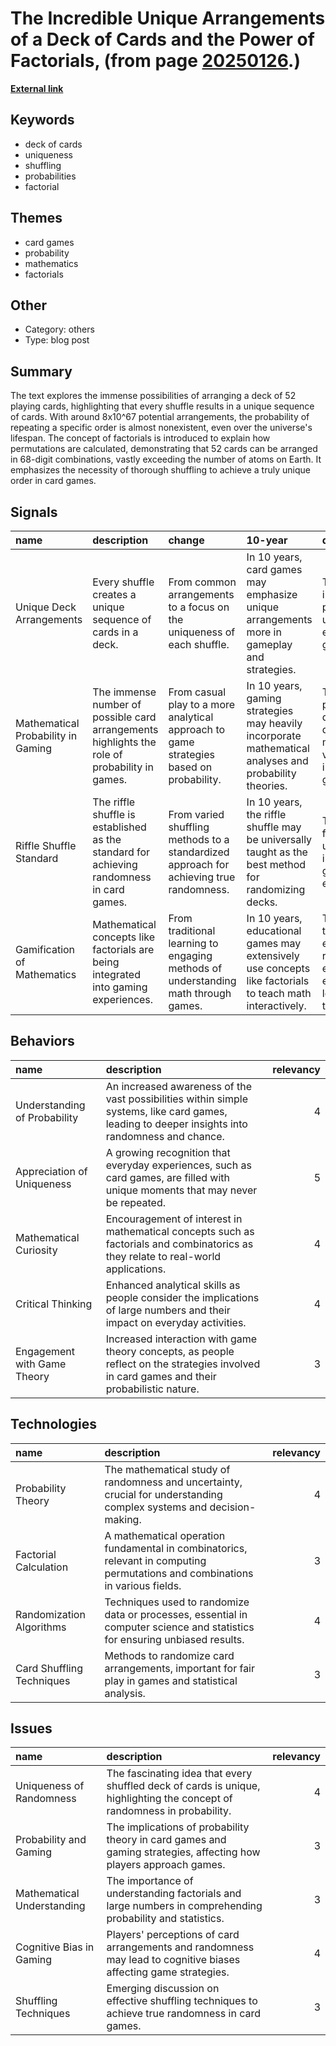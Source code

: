 # __The Incredible Unique Arrangements of a Deck of Cards and the Power of Factorials__, (from page [20250126](https://kghosh.substack.com/p/20250126).)

__[External link](https://www.mcgill.ca/oss/article/did-you-know-infographics/there-are-more-ways-arrange-deck-cards-there-are-atoms-earth)__



## Keywords

* deck of cards
* uniqueness
* shuffling
* probabilities
* factorial

## Themes

* card games
* probability
* mathematics
* factorials

## Other

* Category: others
* Type: blog post

## Summary

The text explores the immense possibilities of arranging a deck of 52 playing cards, highlighting that every shuffle results in a unique sequence of cards. With around 8x10^67 potential arrangements, the probability of repeating a specific order is almost nonexistent, even over the universe's lifespan. The concept of factorials is introduced to explain how permutations are calculated, demonstrating that 52 cards can be arranged in 68-digit combinations, vastly exceeding the number of atoms on Earth. It emphasizes the necessity of thorough shuffling to achieve a truly unique order in card games.

## Signals

| name                               | description                                                                                   | change                                                                                  | 10-year                                                                                                  | driving-force                                                                              |   relevancy |
|:-----------------------------------|:----------------------------------------------------------------------------------------------|:----------------------------------------------------------------------------------------|:---------------------------------------------------------------------------------------------------------|:-------------------------------------------------------------------------------------------|------------:|
| Unique Deck Arrangements           | Every shuffle creates a unique sequence of cards in a deck.                                   | From common arrangements to a focus on the uniqueness of each shuffle.                  | In 10 years, card games may emphasize unique arrangements more in gameplay and strategies.               | The increasing interest in probability and unique experiences in gaming.                   |           4 |
| Mathematical Probability in Gaming | The immense number of possible card arrangements highlights the role of probability in games. | From casual play to a more analytical approach to game strategies based on probability. | In 10 years, gaming strategies may heavily incorporate mathematical analyses and probability theories.   | The growing popularity of data-driven decision-making in various fields, including gaming. |           5 |
| Riffle Shuffle Standard            | The riffle shuffle is established as the standard for achieving randomness in card games.     | From varied shuffling methods to a standardized approach for achieving true randomness. | In 10 years, the riffle shuffle may be universally taught as the best method for randomizing decks.      | The need for fairness and unpredictability in competitive gaming environments.             |           3 |
| Gamification of Mathematics        | Mathematical concepts like factorials are being integrated into gaming experiences.           | From traditional learning to engaging methods of understanding math through games.      | In 10 years, educational games may extensively use concepts like factorials to teach math interactively. | The trend towards educational reform that emphasizes experiential learning through play.   |           4 |

## Behaviors

| name                         | description                                                                                                                                     |   relevancy |
|:-----------------------------|:------------------------------------------------------------------------------------------------------------------------------------------------|------------:|
| Understanding of Probability | An increased awareness of the vast possibilities within simple systems, like card games, leading to deeper insights into randomness and chance. |           4 |
| Appreciation of Uniqueness   | A growing recognition that everyday experiences, such as card games, are filled with unique moments that may never be repeated.                 |           5 |
| Mathematical Curiosity       | Encouragement of interest in mathematical concepts such as factorials and combinatorics as they relate to real-world applications.              |           4 |
| Critical Thinking            | Enhanced analytical skills as people consider the implications of large numbers and their impact on everyday activities.                        |           4 |
| Engagement with Game Theory  | Increased interaction with game theory concepts, as people reflect on the strategies involved in card games and their probabilistic nature.     |           3 |

## Technologies

| name                      | description                                                                                                                   |   relevancy |
|:--------------------------|:------------------------------------------------------------------------------------------------------------------------------|------------:|
| Probability Theory        | The mathematical study of randomness and uncertainty, crucial for understanding complex systems and decision-making.          |           4 |
| Factorial Calculation     | A mathematical operation fundamental in combinatorics, relevant in computing permutations and combinations in various fields. |           3 |
| Randomization Algorithms  | Techniques used to randomize data or processes, essential in computer science and statistics for ensuring unbiased results.   |           4 |
| Card Shuffling Techniques | Methods to randomize card arrangements, important for fair play in games and statistical analysis.                            |           3 |

## Issues

| name                       | description                                                                                                              |   relevancy |
|:---------------------------|:-------------------------------------------------------------------------------------------------------------------------|------------:|
| Uniqueness of Randomness   | The fascinating idea that every shuffled deck of cards is unique, highlighting the concept of randomness in probability. |           4 |
| Probability and Gaming     | The implications of probability theory in card games and gaming strategies, affecting how players approach games.        |           3 |
| Mathematical Understanding | The importance of understanding factorials and large numbers in comprehending probability and statistics.                |           3 |
| Cognitive Bias in Gaming   | Players' perceptions of card arrangements and randomness may lead to cognitive biases affecting game strategies.         |           4 |
| Shuffling Techniques       | Emerging discussion on effective shuffling techniques to achieve true randomness in card games.                          |           3 |